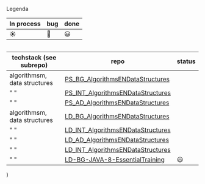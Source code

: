 
Legenda

|   In process | bug  | done |
|--|--|--
| :sunny: | :bug:  | :smiley: |

```

```

| techstack (see subrepo) | repo  | status | 
|--|--|--|
|  algorithmsm, data structures| [PS_BG_AlgorithmsENDataStructures](https://github.com/rickadams2/PS_BG_AlgorithmsENDataStructures)
| " "| [PS_INT_AlgorithmsENDataStructures](https://github.com/rickadams2/PS_INT_AlgorithmsENDataStructures)
| " "| [PS_AD_AlgorithmsENDataStructures](https://github.com/rickadams2/PS_AD_AlgorithmsENDataStructures)
|  algorithmsm, data structures| [LD_BG_AlgorithmsENDataStructures](https://github.com/rickadams2/LD_BG_AlgorithmsENDataStructures)
| " "| [LD_INT_AlgorithmsENDataStructures](https://github.com/rickadams2/LD_INT_AlgorithmsENDataStructures)
| " "| [LD_AD_AlgorithmsENDataStructures](https://github.com/rickadams2/LD_AD_AlgorithmsENDataStructures)
| " "| [LD_INT_AlgorithmsENDataStructures](https://github.com/rickadams2/LD_INT_AlgorithmsENDataStructures)  |  
| " "| [LD-BG-JAVA-8-EssentialTraining](https://github.com/rickadams2/LD-BG-JAVA-8-EssentialTraining)  | :smiley: 

)



